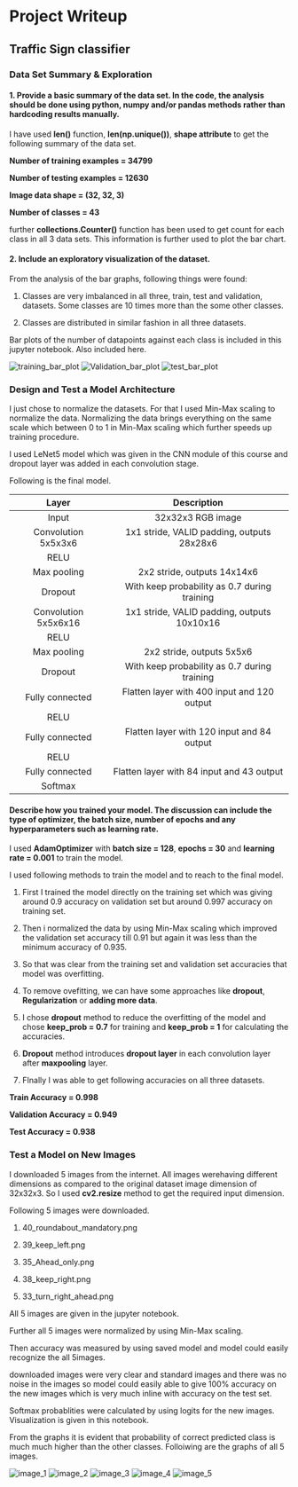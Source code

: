 # Project Writeup

## Traffic Sign classifier

[image1]: ./bar_plot_training.jpg
[image2]: ./bar_plot_validation.jpg
[image3]: ./bar_plot_test.jpg
[image4]: ./probability1.jpg
[image5]: ./probability2.jpg
[image6]: ./probability3.jpg
[image7]: ./probability4.jpg
[image8]: ./probability5.jpg

### Data Set Summary & Exploration


#### 1. Provide a basic summary of the data set. In the code, the analysis should be done using python, numpy and/or pandas methods rather than hardcoding results manually.

I have used **len()** function, **len(np.unique())**, **shape attribute** to get the following summary of the data set.

**Number of training examples = 34799**

**Number of testing examples = 12630**

**Image data shape = (32, 32, 3)**

**Number of classes = 43**

further **collections.Counter()** function has been used to get count for each class in all 3 data sets. This information is further used to plot the bar chart.



#### 2. Include an exploratory visualization of the dataset.

From the analysis of the bar graphs, following things were found:

1. Classes are very imbalanced in all three, train, test and validation, datasets. Some classes are 10 times more than the some other classes.

2. Classes are distributed in similar fashion in all three datasets.

Bar plots of the number of datapoints against each class is included in this jupyter notebook. Also included here.

![training_bar_plot][image1]
![Validation_bar_plot][image2]
![test_bar_plot][image3]


### Design and Test a Model Architecture

I just chose to normalize the datasets. For that I used Min-Max scaling to normalize the data. Normalizing the data brings everything on the same scale which between 0 to 1 in Min-Max scaling which further speeds up training procedure.

I used LeNet5 model which was given in the CNN module of this course and dropout layer was added in each convolution stage.

Following is the final model.

| Layer         		|     Description	        					| 
|:---------------------:|:---------------------------------------------:| 
| Input         		| 32x32x3 RGB image   							| 
| Convolution 5x5x3x6   | 1x1 stride, VALID padding, outputs 28x28x6 	|
| RELU					|												|
| Max pooling	      	| 2x2 stride,  outputs 14x14x6 				    |
| Dropout	      	    | With keep probability as 0.7 during training 	|
| Convolution 5x5x6x16	| 1x1 stride, VALID padding, outputs 10x10x16   |
| RELU					|												|
| Max pooling	      	| 2x2 stride,  outputs 5x5x6 				    |
| Dropout	      	    | With keep probability as 0.7 during training 	|
| Fully connected		| Flatten layer with 400 input and 120 output   |
| RELU					|												|
| Fully connected		| Flatten layer with 120 input and 84 output    |
| RELU					|												|
| Fully connected		| Flatten layer with 84 input and 43 output     |
| Softmax				|         									    |



#### Describe how you trained your model. The discussion can include the type of optimizer, the batch size, number of epochs and any hyperparameters such as learning rate.

I used **AdamOptimizer** with **batch size = 128**, **epochs = 30** and **learning rate = 0.001** to train the model.

I used following methods to train the model and to reach to the final model.

1. First I trained the model directly on the training set which was giving around 0.9 accuracy on validation set but around 0.997 accuracy on training set. 

2. Then i normalized the data by using Min-Max scaling which improved the validation set accuracy till 0.91 but again it was less than the minimum accuracy of 0.935.

3. So that was clear from the training set and validation set accuracies that model was overfitting.

4. To remove ovefitting, we can have some approaches like **dropout**, **Regularization** or **adding more data**.

5. I chose **dropout** method to reduce the overfitting of the model and chose **keep_prob = 0.7** for training and **keep_prob = 1** for calculating the accuracies.

6. **Dropout** method introduces **dropout layer** in each convolution layer after **maxpooling** layer.

7. FInally I was able to get following accuracies on all three datasets.

**Train Accuracy = 0.998**

**Validation Accuracy = 0.949**

**Test Accuracy = 0.938**



### Test a Model on New Images

I downloaded 5 images from the internet. All images werehaving different dimensions as compared to the original dataset image dimension of 32x32x3. So I used **cv2.resize** method to get the required input dimension.

Following 5 images were downloaded.

1. 40_roundabout_mandatory.png 

2. 39_keep_left.png 

3. 35_Ahead_only.png 

4. 38_keep_right.png 

5. 33_turn_right_ahead.png

All 5 images are given in the jupyter notebook.

Further all 5 images were normalized by using Min-Max scaling.

Then accuracy was measured by using saved model and model could easily recognize the all 5images.

downloaded images were very clear and standard images and there was no noise in the images so model could easily able to give 100% accuracy on the new images which is very much inline with accuracy on the test set.

Softmax probablities were calculated by using logits for the new images. Visualization is given in this notebook.

From the graphs it is evident that probability of correct predicted class is much much higher than the other classes. Folloiwing are the graphs of all 5 images.

![image_1][image4]
![image_2][image5]
![image_3][image6]
![image_4][image7]
![image_5][image8]